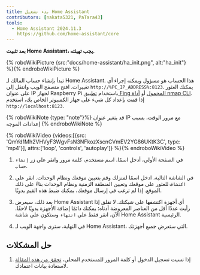 ```yaml
---
title: بدء تشغيل Home Assistant
contributors: [nakata5321, PaTara43]
tools:
  - Home Assistant 2024.11.3
    https://github.com/home-assistant/core
---
```


**بعد تثبيت Home Assistant، يجب تهيئته.**

{% roboWikiPicture {src:"docs/home-assistant/ha_init.png", alt:"ha_init"} %}{% endroboWikiPicture %}

تبدأ بإنشاء حساب المالك لـ Home Assistant. هذا الحساب هو مسؤول ويمكنه إجراء أي تغييرات.
افتح متصفح الويب وانتقل إلى `http://%PC_IP_ADDRESS%:8123`. يمكنك العثور على عنوان IP لجهاز Raspberry Pi باستخدام [تطبيق Fing المحمول](https://www.fing.com/products) أو [أداة nmap CLI](https://vitux.com/find-devices-connected-to-your-network-with-nmap/).
إذا قمت بإعداد كل شيء على جهاز الكمبيوتر الخاص بك، استخدم `http://localhost:8123`.

{% roboWikiNote {type: "note"}%} قد يتغير عنوان IP مع مرور الوقت، بسبب إعدادات الموجه {% endroboWikiNote %}

{% roboWikiVideo {videos:[{src: 'QmYd1Mh2VHVyF3WgvFsN3NFkozXscnCVmEV2YG86UKtK3C', type: 'mp4'}], attrs:['loop', 'controls', 'autoplay']} %}{% endroboWikiVideo %}

1. في الصفحة الأولى، أدخل اسمًا، اسم مستخدم، كلمة مرور وانقر على زر `إنشاء حساب`.

2. في الشاشة التالية، ادخل اسمًا لمنزلك وقم بتعيين موقعك ونظام الوحدات. انقر على `اكتشاف` للعثور على موقعك وتعيين المنطقة الزمنية ونظام الوحدات بناءً على ذلك الموقع. إذا لم ترغب في إرسال موقعك، يمكنك ضبط هذه القيم يدويًا.

3. بعد ذلك، سيعرض Home Assistant أي أجهزة اكتشفها على شبكتك. لا تقلق إذا رأيت عددًا أقل من العناصر المعروضة أدناه؛ يمكنك دائمًا إضافة الأجهزة يدويًا لاحقًا. الآن، انقر فقط على `انتهاء` وستكون على شاشة Home Assistant الرئيسية.

4. في النهاية، سترى واجهة الويب لـ Home Assistant، التي ستعرض جميع أجهزتك.


## حل المشكلات

1. إذا نسيت تسجيل الدخول أو كلمة المرور للمستخدم المحلي، [تحقق من هذه المقالة](https://www.home-assistant.io/docs/locked_out/) لاستعادة بيانات اعتمادك.
